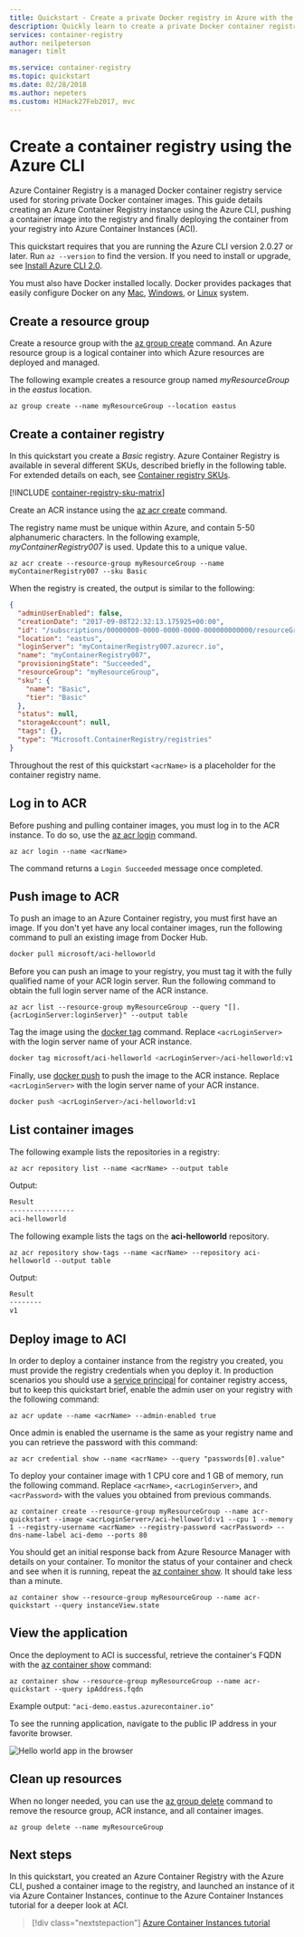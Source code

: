```yaml
---
title: Quickstart - Create a private Docker registry in Azure with the Azure CLI
description: Quickly learn to create a private Docker container registry with the Azure CLI.
services: container-registry
author: neilpeterson
manager: timlt

ms.service: container-registry
ms.topic: quickstart
ms.date: 02/28/2018
ms.author: nepeters
ms.custom: H1Hack27Feb2017, mvc
---
```

# Create a container registry using the Azure CLI

Azure Container Registry is a managed Docker container registry service used for storing private Docker container images. This guide details creating an Azure Container Registry instance using the Azure CLI, pushing a container image into the registry and finally deploying the container from your registry into Azure Container Instances (ACI).

This quickstart requires that you are running the Azure CLI version 2.0.27 or later. Run `az --version` to find the version. If you need to install or upgrade, see [Install Azure CLI 2.0][azure-cli].

You must also have Docker installed locally. Docker provides packages that easily configure Docker on any [Mac][docker-mac], [Windows][docker-windows], or [Linux][docker-linux] system.

## Create a resource group

Create a resource group with the [az group create][az-group-create] command. An Azure resource group is a logical container into which Azure resources are deployed and managed.

The following example creates a resource group named *myResourceGroup* in the *eastus* location.

```azurecli
az group create --name myResourceGroup --location eastus
```

## Create a container registry

In this quickstart you create a *Basic* registry. Azure Container Registry is available in several different SKUs, described briefly in the following table. For extended details on each, see [Container registry SKUs][container-registry-skus].

[!INCLUDE [container-registry-sku-matrix](../../includes/container-registry-sku-matrix.md)]

Create an ACR instance using the [az acr create][az-acr-create] command.

The registry name must be unique within Azure, and contain 5-50 alphanumeric characters. In the following example, *myContainerRegistry007* is used. Update this to a unique value.

```azurecli
az acr create --resource-group myResourceGroup --name myContainerRegistry007 --sku Basic
```

When the registry is created, the output is similar to the following:

```json
{
  "adminUserEnabled": false,
  "creationDate": "2017-09-08T22:32:13.175925+00:00",
  "id": "/subscriptions/00000000-0000-0000-0000-000000000000/resourceGroups/myResourceGroup/providers/Microsoft.ContainerRegistry/registries/myContainerRegistry007",
  "location": "eastus",
  "loginServer": "myContainerRegistry007.azurecr.io",
  "name": "myContainerRegistry007",
  "provisioningState": "Succeeded",
  "resourceGroup": "myResourceGroup",
  "sku": {
    "name": "Basic",
    "tier": "Basic"
  },
  "status": null,
  "storageAccount": null,
  "tags": {},
  "type": "Microsoft.ContainerRegistry/registries"
}
```

Throughout the rest of this quickstart `<acrName>` is a placeholder for the container registry name.

## Log in to ACR

Before pushing and pulling container images, you must log in to the ACR instance. To do so, use the [az acr login][az-acr-login] command.

```azurecli
az acr login --name <acrName>
```

The command returns a `Login Succeeded` message once completed.

## Push image to ACR

To push an image to an Azure Container registry, you must first have an image. If you don't yet have any local container images, run the following command to pull an existing image from Docker Hub.

```bash
docker pull microsoft/aci-helloworld
```

Before you can push an image to your registry, you must tag it with the fully qualified name of your ACR login server. Run the following command to obtain the full login server name of the ACR instance.

```azurecli
az acr list --resource-group myResourceGroup --query "[].{acrLoginServer:loginServer}" --output table
```

Tag the image using the [docker tag][docker-tag] command. Replace `<acrLoginServer>` with the login server name of your ACR instance.

```bash
docker tag microsoft/aci-helloworld <acrLoginServer>/aci-helloworld:v1
```

Finally, use [docker push][docker-push] to push the image to the ACR instance. Replace `<acrLoginServer>` with the login server name of your ACR instance.

```bash
docker push <acrLoginServer>/aci-helloworld:v1
```

## List container images

The following example lists the repositories in a registry:

```azurecli
az acr repository list --name <acrName> --output table
```

Output:

```bash
Result
----------------
aci-helloworld
```

The following example lists the tags on the **aci-helloworld** repository.

```azurecli
az acr repository show-tags --name <acrName> --repository aci-helloworld --output table
```

Output:

```bash
Result
--------
v1
```

## Deploy image to ACI

In order to deploy a container instance from the registry you created, you must provide the registry credentials when you deploy it. In production scenarios you should use a [service principal][container-registry-auth-aci] for container registry access, but to keep this quickstart brief, enable the admin user on your registry with the following command:

```azurecli
az acr update --name <acrName> --admin-enabled true
```

Once admin is enabled the username is the same as your registry name and you can retrieve the password with this command:

```azurecli
az acr credential show --name <acrName> --query "passwords[0].value"
```

To deploy your container image with 1 CPU core and 1 GB of memory, run the following command. Replace `<acrName>`, `<acrLoginServer>`, and `<acrPassword>` with the values you obtained from previous commands.

```azurecli
az container create --resource-group myResourceGroup --name acr-quickstart --image <acrLoginServer>/aci-helloworld:v1 --cpu 1 --memory 1 --registry-username <acrName> --registry-password <acrPassword> --dns-name-label aci-demo --ports 80
```

You should get an initial response back from Azure Resource Manager with details on your container. To monitor the status of your container and check and see when it is running, repeat the [az container show][az-container-show]. It should take less than a minute.

```azurecli
az container show --resource-group myResourceGroup --name acr-quickstart --query instanceView.state
```

## View the application

Once the deployment to ACI is successful, retrieve the container's FQDN with the [az container show][az-container-show] command:

```azurecli
az container show --resource-group myResourceGroup --name acr-quickstart --query ipAddress.fqdn
```

Example output: `"aci-demo.eastus.azurecontainer.io"`

To see the running application, navigate to the public IP address in your favorite browser.

![Hello world app in the browser][aci-app-browser]

## Clean up resources

When no longer needed, you can use the [az group delete][az-group-delete] command to remove the resource group, ACR instance, and all container images.

```azurecli
az group delete --name myResourceGroup
```

## Next steps

In this quickstart, you created an Azure Container Registry with the Azure CLI, pushed a container image to the registry, and launched an instance of it via Azure Container Instances, continue to the Azure Container Instances tutorial for a deeper look at ACI.

> [!div class="nextstepaction"]
> [Azure Container Instances tutorial][container-instances-tutorial-prepare-app]

<!-- IMAGES> -->
[aci-app-browser]: ../container-instances/media/container-instances-quickstart/aci-app-browser.png


<!-- LINKS - external -->
[docker-linux]: https://docs.docker.com/engine/installation/#supported-platforms
[docker-login]: https://docs.docker.com/engine/reference/commandline/login/
[docker-mac]: https://docs.docker.com/docker-for-mac/
[docker-push]: https://docs.docker.com/engine/reference/commandline/push/
[docker-tag]: https://docs.docker.com/engine/reference/commandline/tag/
[docker-windows]: https://docs.docker.com/docker-for-windows/

<!-- LINKS - internal -->
[az-acr-create]: /cli/azure/acr#az_acr_create
[az-acr-login]: /cli/azure/acr#az_acr_login
[az-group-create]: /cli/azure/group#az_group_create
[az-group-delete]: /cli/azure/group#az_group_delete
[azure-cli]: /cli/azure/install-azure-cli
[az-container-show]: /cli/azure/container#az_container_show
[container-instances-tutorial-prepare-app]: ../container-instances/container-instances-tutorial-prepare-app.md
[container-registry-skus]: container-registry-skus.md
[container-registry-auth-aci]: container-registry-auth-aci.md